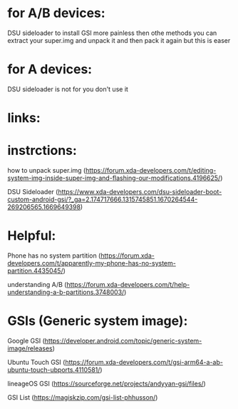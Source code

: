 # for A/B devices:
DSU sideloader to install GSI more painless then othe methods you can extract your super.img and unpack it and then pack it again but this is easer
# for A devices:
DSU sideloader is not for you don't use it

# links:
# instrctions:
how to unpack super.img (https://forum.xda-developers.com/t/editing-system-img-inside-super-img-and-flashing-our-modifications.4196625/)

DSU Sideloader (https://www.xda-developers.com/dsu-sideloader-boot-custom-android-gsi/?_ga=2.174717666.1315745851.1670264544-269206565.1669649398)
# Helpful:
Phone has no system partition (https://forum.xda-developers.com/t/apparently-my-phone-has-no-system-partition.4435045/)

understanding A/B (https://forum.xda-developers.com/t/help-understanding-a-b-partitions.3748003/)
# GSIs (Generic system image):
Google GSI (https://developer.android.com/topic/generic-system-image/releases)

Ubuntu Touch GSI (https://forum.xda-developers.com/t/gsi-arm64-a-ab-ubuntu-touch-ubports.4110581/)

lineageOS GSI (https://sourceforge.net/projects/andyyan-gsi/files/)

GSI List (https://magiskzip.com/gsi-list-phhusson/)
